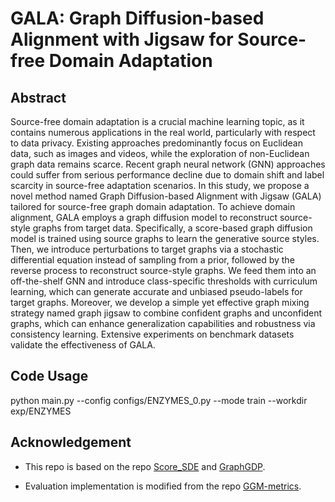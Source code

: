 # GALA: Graph Diffusion-based Alignment with Jigsaw for Source-free Domain Adaptation

## Abstract

Source-free domain adaptation is a crucial machine learning topic, as it contains numerous applications in the real world, particularly with respect to data privacy. Existing approaches predominantly focus on Euclidean data, such as images and videos, while the exploration of non-Euclidean graph data remains scarce. Recent graph neural network (GNN) approaches could suffer from serious performance decline due to domain shift and label scarcity in source-free adaptation scenarios. In this study, we propose a novel method named Graph Diffusion-based Alignment with Jigsaw (GALA) tailored for source-free graph domain adaptation. To achieve domain alignment, GALA employs a graph diffusion model to reconstruct source-style graphs from target data. Specifically, a score-based graph diffusion model is trained using source graphs to learn the generative source styles. Then, we introduce perturbations to target graphs via a stochastic differential equation instead of sampling from a prior, followed by the reverse process to reconstruct source-style graphs. We feed them into an off-the-shelf GNN and introduce class-specific thresholds with curriculum learning, which can generate accurate and unbiased pseudo-labels for target graphs. Moreover, we develop a simple yet effective graph mixing strategy named graph jigsaw to combine confident graphs and unconfident graphs, which can enhance generalization capabilities and robustness via consistency learning. Extensive experiments on benchmark datasets validate the effectiveness of GALA.


## Code Usage

python main.py --config configs/ENZYMES_0.py --mode train --workdir exp/ENZYMES


## Acknowledgement

- This repo is based on the repo [Score_SDE](https://github.com/yang-song/score_sde_pytorch) and [GraphGDP](https://github.com/GRAPH-0/GraphGDP). 

- Evaluation implementation is modified from the repo [GGM-metrics](https://github.com/uoguelph-mlrg/GGM-metrics).
